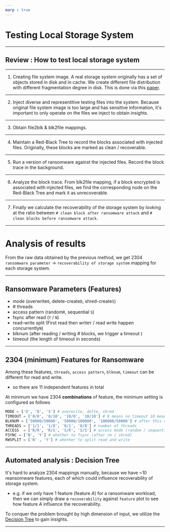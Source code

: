 ```yaml
---
marp : true
---
```

<style>
img[alt~="center"] {
  display: block;
  margin: 0 auto;
}
</style>

# Testing Local Storage System

---

## Review : How to test local storage system

---


1. Creating file system image. A real storage system originally has a set of objects stored in disk and in cache. We create different file distribution with different fragmentation degree in disk. This is done via this [paper](https://www.usenix.org/legacy/events/fast09/tech/full_papers/agrawal/agrawal.pdf).

---

2. Inject diverse and representitive testing files into the system. Because original file system image is too large and has sensitive information, it's important to only operate on the files we inject to obtain insights.

---


3. Obtain file2blk & blk2file mappings.

---


4. Maintain a Red-Black Tree to record the blocks associated with injected files. Originally, these blocks are marked as clean / recoverable.

---

5. Run a version of ransomware against the injected files. Record the block trace in the background.


---


6. Analyze the block trace. From blk2file mapping, if a block encrypted is associated with injected files, we find the corresponding node on the Red-Black Tree and mark it as unrecoverable.


---


7. Finally we calculate the recoverability of the storage system by looking at the ratio between `# clean block after ransomware attack` and `# clean blocks before ransomware attack`.


---

# Analysis of results

From the raw data obtained by the previous method, we get $2304$ `ransomware parameter` $\rightarrow$ `recoverability of storage system` mapping for each storage system.

---

## Ransomware Parameters (Features)

* mode (overwrite`O`, delete-create`D`, shred-create`S`)
* \# threads 
* access pattern (random`R`, sequential `S`)
* fsync after read (`Y` / `N`)
* read-write split (First read then write`Y` / read write happen concurrently`N`)
* blknum (after reading / writing # blocks, we trigger a timeout )
* timeout (the length of timeout in seconds)


---

## 2304 (minimum) Features for Ransomware

Among these features, `threads`, `access pattern`, `blknum`, `timeout` can be different for read and write.
* so there are 11 independent features in total

At minimum we have 2304 **combinations** of feature, the minimum setting is configured as follows

``` python
MODE = ['O', 'D', 'S'] # overwrite, delte, shred
TIMEOUT = ['0/0', '0/10', '10/0', '10/10'] # 0 means no timeout 10 means 10 seconds
BLKNUM = ['50000/50000', '50000/100000', '100000/50000'] # after this number of blocks, we trigger a timeout
THREADS = ['1/1', '1/8', '8/1', '8/8'] # number of threads
ACCESS  = ['R/R', 'R/S', 'S/R', 'S/S'] # access mode (random / sequential)
FSYNC = ['N', 'Y'] # whether to fsync (after rm / shred)
RWSPLIT = ['N' , 'Y'] # whether to split read and write
```

---

## Automated analysis : Decision Tree

It's hard to analyze 2304 mappings manually, because we have ~10 reansomware features, each of which could influence recoverability of storage system.

* e.g. if we only have 1 feature (feature $A$) for a ransomware workload, then we can simply draw a `recoverability` against `feature` plot to see how feature $A$ influence the recoverability. 

To conquer the problem brought by high dimension of input, we utilize the [Decision Tree](https://scikit-learn.org/stable/modules/tree.html) to gain insights.


---

